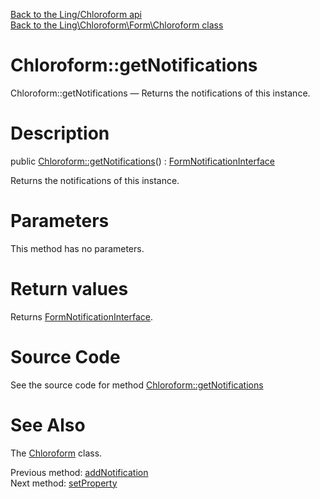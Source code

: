 [Back to the Ling/Chloroform api](https://github.com/lingtalfi/Chloroform/blob/master/doc/api/Ling/Chloroform.md)<br>
[Back to the Ling\Chloroform\Form\Chloroform class](https://github.com/lingtalfi/Chloroform/blob/master/doc/api/Ling/Chloroform/Form/Chloroform.md)


Chloroform::getNotifications
================



Chloroform::getNotifications — Returns the notifications of this instance.




Description
================


public [Chloroform::getNotifications](https://github.com/lingtalfi/Chloroform/blob/master/doc/api/Ling/Chloroform/Form/Chloroform/getNotifications.md)() : [FormNotificationInterface](https://github.com/lingtalfi/Chloroform/blob/master/doc/api/Ling/Chloroform/FormNotification/FormNotificationInterface.md)




Returns the notifications of this instance.




Parameters
================

This method has no parameters.


Return values
================

Returns [FormNotificationInterface](https://github.com/lingtalfi/Chloroform/blob/master/doc/api/Ling/Chloroform/FormNotification/FormNotificationInterface.md).








Source Code
===========
See the source code for method [Chloroform::getNotifications](https://github.com/lingtalfi/Chloroform/blob/master/Form/Chloroform.php#L360-L363)


See Also
================

The [Chloroform](https://github.com/lingtalfi/Chloroform/blob/master/doc/api/Ling/Chloroform/Form/Chloroform.md) class.

Previous method: [addNotification](https://github.com/lingtalfi/Chloroform/blob/master/doc/api/Ling/Chloroform/Form/Chloroform/addNotification.md)<br>Next method: [setProperty](https://github.com/lingtalfi/Chloroform/blob/master/doc/api/Ling/Chloroform/Form/Chloroform/setProperty.md)<br>

